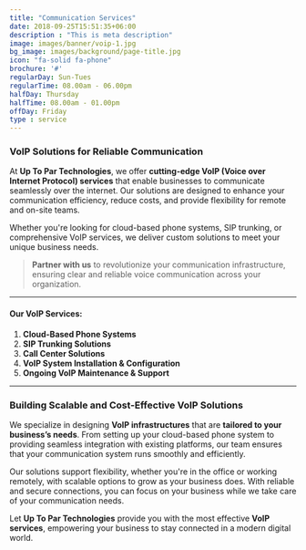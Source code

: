 ```yaml
---
title: "Communication Services"
date: 2018-09-25T15:51:35+06:00
description : "This is meta description"
image: images/banner/voip-1.jpg
bg_image: images/background/page-title.jpg
icon: "fa-solid fa-phone"
brochure: '#'
regularDay: Sun-Tues
regularTime: 08.00am - 06.00pm
halfDay: Thursday
halfTime: 08.00am - 01.00pm
offDay: Friday
type : service
---
```


### VoIP Solutions for Reliable Communication

At **Up To Par Technologies**, we offer **cutting-edge VoIP (Voice over Internet Protocol) services** that enable businesses to communicate seamlessly over the internet. Our solutions are designed to enhance your communication efficiency, reduce costs, and provide flexibility for remote and on-site teams.

Whether you're looking for cloud-based phone systems, SIP trunking, or comprehensive VoIP services, we deliver custom solutions to meet your unique business needs.

> **Partner with us** to revolutionize your communication infrastructure, ensuring clear and reliable voice communication across your organization.

---

#### Our VoIP Services:

1. **Cloud-Based Phone Systems**
2. **SIP Trunking Solutions**
3. **Call Center Solutions**
4. **VoIP System Installation & Configuration**
5. **Ongoing VoIP Maintenance & Support**

---

### Building Scalable and Cost-Effective VoIP Solutions

We specialize in designing **VoIP infrastructures** that are **tailored to your business’s needs**. From setting up your cloud-based phone system to providing seamless integration with existing platforms, our team ensures that your communication system runs smoothly and efficiently.

Our solutions support flexibility, whether you're in the office or working remotely, with scalable options to grow as your business does. With reliable and secure connections, you can focus on your business while we take care of your communication needs.

Let **Up To Par Technologies** provide you with the most effective **VoIP services**, empowering your business to stay connected in a modern digital world.